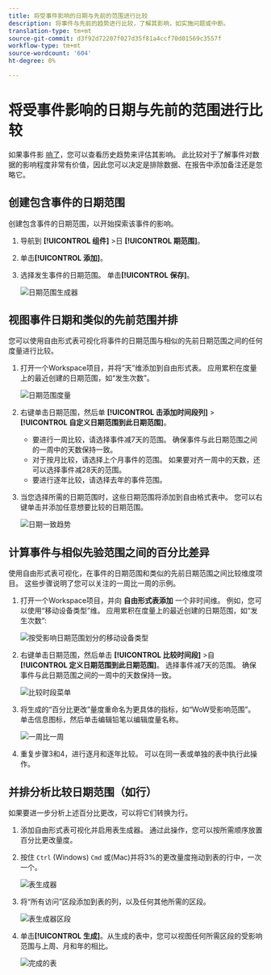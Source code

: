 ```yaml
---
title: 将受事件影响的日期与先前的范围进行比较
description: 将事件与先前的趋势进行比较，了解其影响，如实施问题或中断。
translation-type: tm+mt
source-git-commit: d3f92d72207f027d35f81a4ccf70d01569c3557f
workflow-type: tm+mt
source-wordcount: '604'
ht-degree: 0%

---
```



# 将受事件影响的日期与先前的范围进行比较

如果事件影 [响了](overview.md)，您可以查看历史趋势来评估其影响。 此比较对于了解事件对数据的影响程度非常有价值，因此您可以决定是排除数据、在报告中添加备注还是忽略它。

## 创建包含事件的日期范围

创建包含事件的日期范围，以开始探索该事件的影响。

1. 导航到 **[!UICONTROL 组件]** >日 **[!UICONTROL 期范围]**。
2. 单击&#x200B;**[!UICONTROL 添加]**。
3. 选择发生事件的日期范围。 单击&#x200B;**[!UICONTROL 保存]**。

   ![日期范围生成器](assets/date_range_builder.png)

## 视图事件日期和类似的先前范围并排

您可以使用自由形式表可视化将事件的日期范围与相似的先前日期范围之间的任何度量进行比较。

1. 打开一个Workspace项目，并将“天”维添加到自由形式表。 应用累积在度量上的最近创建的日期范围，如“发生次数”。

   ![日期范围度量](assets/date_range_metric.png)

2. 右键单击日期范围，然后单 **[!UICONTROL 击添加时间段列]** > **[!UICONTROL 自定义日期范围到此日期范围]**。
   * 要进行一周比较，请选择事件减7天的范围。 确保事件与此日期范围之间的一周中的天数保持一致。
   * 对于按月比较，请选择上个月事件的范围。 如果要对齐一周中的天数，还可以选择事件减28天的范围。
   * 要进行逐年比较，请选择去年的事件范围。
3. 当您选择所需的日期范围时，这些日期范围将添加到自由格式表中。 您可以右键单击并添加任意想要比较的日期范围。

   ![日期一致趋势](assets/date_aligned_trends.png)

## 计算事件与相似先验范围之间的百分比差异

使用自由形式表可视化，在事件的日期范围和类似的先前日期范围之间比较维度项目。 这些步骤说明了您可以关注的一周比一周的示例。

1. 打开一个Workspace项目，并向 **自由形式表添加** 一个非时间维。 例如，您可以使用“移动设备类型”维。 应用累积在度量上的最近创建的日期范围，如“发生次数”:

   ![按受影响日期范围划分的移动设备类型](assets/mobile_device_type.png)

2. 右键单击日期范围，然后单击 **[!UICONTROL 比较时间段]** >自 **[!UICONTROL 定义日期范围到此日期范围]**。 选择事件减7天的范围。 确保事件与此日期范围之间的一周中的天数保持一致。

   ![比较时段菜单](assets/compare_time_custom.png)

3. 将生成的“百分比更改”量度重命名为更具体的指标，如“WoW受影响范围”。 单击信息图标，然后单击编辑铅笔以编辑度量名称。

   ![一周比一周](assets/wow_affected_range.png)

4. 重复步骤3和4，进行逐月和逐年比较。 可以在同一表或单独的表中执行此操作。

## 并排分析比较日期范围（如行）

如果要进一步分析上述百分比更改，可以将它们转换为行。

1. 添加自由形式表可视化并启用表生成器。 通过此操作，您可以按所需顺序放置百分比更改量度。
2. 按住 `Ctrl` (Windows) `Cmd` 或(Mac)并将3%的更改量度拖动到表的行中，一次一个。

   ![表生成器](assets/table_builder.png)

3. 将“所有访问”区段添加到表的列，以及任何其他所需的区段。

   ![表生成器区段](assets/table_builder_segments.png)

4. 单击&#x200B;**[!UICONTROL 生成]**。从生成的表中，您可以视图任何所需区段的受影响范围与上周、月和年的相比。

   ![完成的表](assets/table_builder_finished.png)
